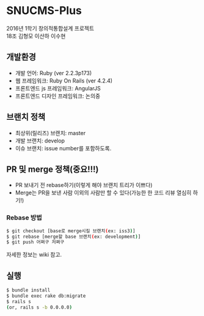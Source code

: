 # SNUCMS-Plus  
2016년 1학기 창의적통합설계 프로젝트  
18조 김형모 이산하 이수현

## 개발환경
- 개발 언어: Ruby (ver 2.2.3p173)
- 웹 프레임워크: Ruby On Rails (ver 4.2.4)
- 프론트엔드 js 프레임워크: AngularJS
- 프론트엔드 디자인 프레임워크: 논의중

## 브랜치 정책
- 최상위(릴리즈) 브랜치: master
- 개발 브랜치: develop
- 이슈 브랜치: issue number를 포함하도록.  

## PR 및 merge 정책(중요!!!)
- PR 보내기 전 rebase하기(이렇게 해야 브랜치 트리가 이쁘다)
- Merge는 PR을 보낸 사람 이외의 사람만 할 수 있다(가능한 한 코드 리뷰 열심히 하기!)  

### Rebase 방법
```bash
$ git checkout [base로 merge시킬 브랜치(ex: iss3)]
$ git rebase [merge할 base 브랜치(ex: development)]
$ git push 어쩌구 저쩌구
```
자세한 정보는 wiki 참고.

## 실행
```bash
$ bundle install
$ bundle exec rake db:migrate
$ rails s
(or, rails s -b 0.0.0.0)
```
